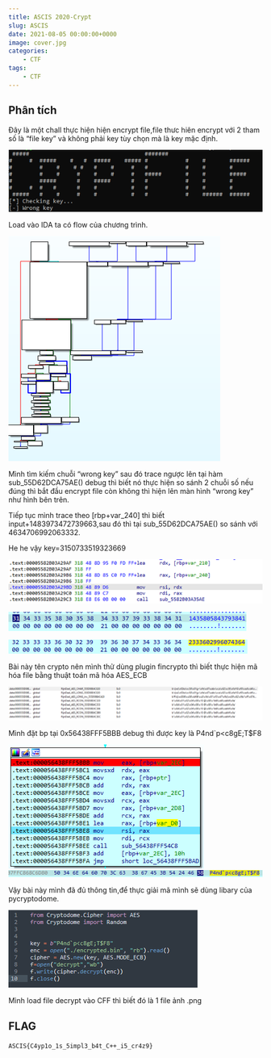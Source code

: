 ```yaml
---
title: ASCIS 2020-Crypt
slug: ASCIS
date: 2021-08-05 00:00:00+0000
image: cover.jpg
categories:
    - CTF
tags:
    - CTF
---
```


## Phân tích

Đây là một chall thực hiện hiện encrypt file,file thưc hiên encrypt với 2 tham số  là “file key” và không phải key tùy chọn mà là key mặc định. 

![Pictur 1](1.png)
 
Load vào IDA ta có flow của chương trình.
 
![Pictur 2](2.png)

Mình tìm kiếm chuỗi “wrong key” sau đó trace ngược lên tại hàm sub_55D62DCA75AE() debug thì biết nó thực hiện so sánh 2 chuỗi số nếu đúng thì bắt đầu encrypt file còn không thì hiện lên màn hình “wrong key” như hình bên trên. 

Tiếp tục mình trace theo [rbp+var_240] thì biết input+1483973472739663,sau đó thì tại sub_55D62DCA75AE() so sánh với 4634706992063332.

He he vậy key=3150733519323669
 
![Pictur 3](3.png)

![Pictur 4](4.png)

![Pictur 5](5.png)

 
Bài này tên crypto nên mình thử dùng plugin fincrypto thì biết thực hiện mã hóa file bằng thuật toán mã hóa AES_ECB

![Pictur 6](6.png) 

Mình đặt bp tại 0x56438FFF5BBB debug thì được key là P4nd`p<c8gE;T$F8

![Pictur 7](7.png)
![Pictur 8](8.png)
 
Vậy bài này mình đã đủ thông tin,để thực giải mã mình sẽ dùng libary của pycryptodome.

![Pictur 9](9.png)

Mình load file decrypt vào CFF thì biết đó là 1 file ảnh .png

## FLAG 

```ASCIS{C4yp1o_1s_5impl3_b4t_C++_i5_cr4z9}```
 

